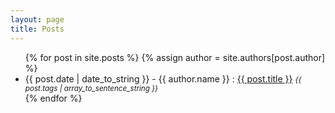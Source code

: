 ```yaml
---
layout: page
title: Posts
---
```


<ul class="list-unstyled">
    {% for post in site.posts %}
    {% assign author = site.authors[post.author] %}
    <!-- <img class="img-circle" src="https://www.gravatar.com/avatar/{{ author.gravatar }}?s=30&d=identicon"/> -->
    <li>
        {{ post.date | date_to_string }} - {{ author.name }} :
        <a href="{{ site.baseurl }}{{ post.url }}">{{ post.title }}</a>
        <small><em>{{ post.tags | array_to_sentence_string }}</em></small>
    </li>
    {% endfor %}
</ul>
